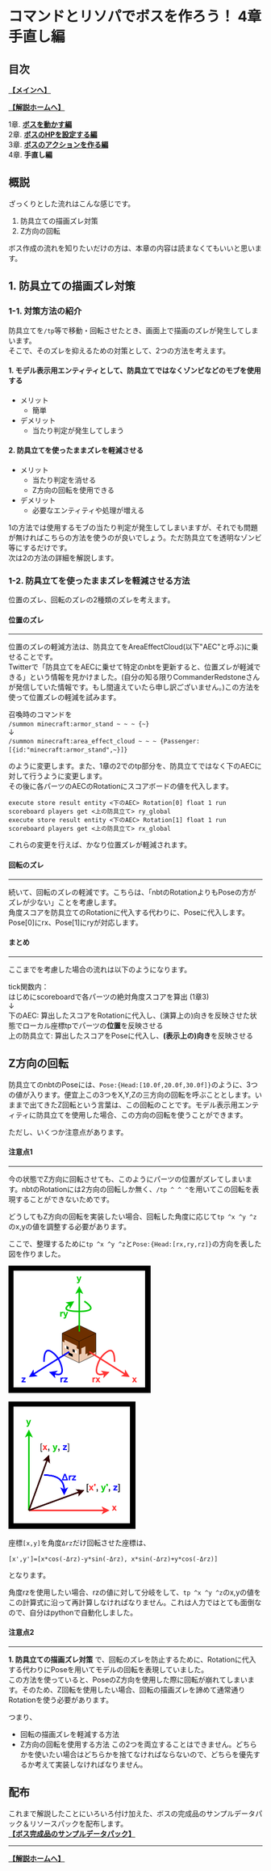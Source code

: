 # コマンドとリソパでボスを作ろう！  4章 手直し編

## 目次

**[【メインへ】](https://github.com/Keeema-1/CustomModelBoss)**

**[【解説ホームへ】](https://github.com/Keeema-1/CustomModelBoss/blob/main/lectures/home.md)**

1章. **[ボスを動かす編](https://github.com/Keeema-1/CustomModelBoss/blob/main/lectures/lec1.md)**  
2章. **[ボスのHPを設定する編](https://github.com/Keeema-1/CustomModelBoss/blob/main/lectures/lec2.md)**  
3章. **[ボスのアクションを作る編](https://github.com/Keeema-1/CustomModelBoss/blob/main/lectures/lec3.md)**  
4章. **手直し編**  

## 概説

ざっくりとした流れはこんな感じです。

1. 防具立ての描画ズレ対策
2. Z方向の回転

ボス作成の流れを知りたいだけの方は、本章の内容は読まなくてもいいと思います。

## 1. 防具立ての描画ズレ対策

### 1-1. 対策方法の紹介

防具立てを`/tp`等で移動・回転させたとき、画面上で描画のズレが発生してしまいます。  
そこで、そのズレを抑えるための対策として、2つの方法を考えます。

#### 1. モデル表示用エンティティとして、防具立てではなくゾンビなどのモブを使用する

 - メリット
      - 簡単
 - デメリット
      - 当たり判定が発生してしまう

#### 2. 防具立てを使ったままズレを軽減させる

 - メリット
      - 当たり判定を消せる
      - Z方向の回転を使用できる
 - デメリット
      - 必要なエンティティや処理が増える

1の方法では使用するモブの当たり判定が発生してしまいますが、それでも問題が無ければこちらの方法を使うのが良いでしょう。ただ防具立てを透明なゾンビ等にするだけです。  
次は2の方法の詳細を解説します。


### 1-2. 防具立てを使ったままズレを軽減させる方法

位置のズレ、回転のズレの2種類のズレを考えます。

#### 位置のズレ
___
位置のズレの軽減方法は、防具立てをAreaEffectCloud(以下"AEC"と呼ぶ)に乗せることです。  
Twitterで「防具立てをAECに乗せて特定のnbtを更新すると、位置ズレが軽減できる」という情報を見かけました。(自分の知る限りCommanderRedstoneさんが発信していた情報です。もし間違えていたら申し訳ございません。)この方法を使って位置ズレの軽減を試みます。

召喚時のコマンドを  
`/summon minecraft:armor_stand ~ ~ ~ {~}`  
↓  
`/summon minecraft:area_effect_cloud ~ ~ ~ {Passenger:[{id:"minecraft:armor_stand",~}]}`  

のように変更します。また、1章の2でのtp部分を、防具立てではなく下のAECに対して行うように変更します。  
その後に各パーツのAECのRotationにスコアボードの値を代入します。

    execute store result entity <下のAEC> Rotation[0] float 1 run scoreboard players get <上の防具立て> ry_global
    execute store result entity <下のAEC> Rotation[1] float 1 run scoreboard players get <上の防具立て> rx_global

これらの変更を行えば、かなり位置ズレが軽減されます。


#### 回転のズレ
___
続いて、回転のズレの軽減です。こちらは、「nbtのRotationよりもPoseの方がズレが少ない」ことを考慮します。  
角度スコアを防具立てのRotationに代入する代わりに、Poseに代入します。Pose[0]にrx、Pose[1]にryが対応します。

#### まとめ
___
ここまでを考慮した場合の流れは以下のようになります。

tick関数内：  
はじめにscoreboardで各パーツの絶対角度スコアを算出 (1章3)  
↓  
下のAEC: 算出したスコアをRotationに代入し、(演算上の)向きを反映させた状態でローカル座標tpでパーツの**位置**を反映させる  
上の防具立て: 算出したスコアをPoseに代入し、**(表示上の)向き**を反映させる


## Z方向の回転

防具立てのnbtのPoseには、`Pose:{Head:[10.0f,20.0f,30.0f]}`のように、3つの値が入ります。便宜上この3つをX,Y,Zの三方向の回転を呼ぶこととします。いままで出てきたZ回転という言葉は、この回転のことです。モデル表示用エンティティに防具立てを使用した場合、この方向の回転を使うことができます。  

ただし、いくつか注意点があります。

#### 注意点1
___
今の状態でZ方向に回転させても、このようにパーツの位置がズレてしまいます。nbtのRotationには2方向の回転しか無く、`/tp ^ ^ ^`を用いてこの回転を表現することができないためです。  

どうしてもZ方向の回転を実装したい場合、回転した角度に応じて`tp ^x ^y ^z`のx,yの値を調整する必要があります。  

ここで、整理するために`tp ^x ^y ^z`と`Pose:{Head:[rx,ry,rz]}`の方向を表した図を作りました。

![demo](https://github.com/Keeema-1/CustomModelBoss/blob/main/materials/8.png)

![demo](https://github.com/Keeema-1/CustomModelBoss/blob/main/materials/9.png)

座標`[x,y]`を角度`Δrz`だけ回転させた座標は、

    [x',y']=[x*cos(-Δrz)-y*sin(-Δrz), x*sin(-Δrz)+y*cos(-Δrz)]

となります。

角度rzを使用したい場合、rzの値に対して分岐をして、`tp ^x ^y ^z`のx,yの値をこの計算式に沿って再計算しなければなりません。これは人力ではとても面倒なので、自分はpythonで自動化しました。  


#### 注意点2
___
**1. 防具立ての描画ズレ対策** で、回転のズレを防止するために、Rotationに代入する代わりにPoseを用いてモデルの回転を表現していました。  
この方法を使っていると、PoseのZ方向を使用した際に回転が崩れてしまいます。そのため、Z回転を使用したい場合、回転の描画ズレを諦めて通常通りRotationを使う必要があります。

つまり、
 - 回転の描画ズレを軽減する方法
 - Z方向の回転を使用する方法
この2つを両立することはできません。どちらかを使いたい場合はどちらかを捨てなければならないので、どちらを優先するか考えて実装しなければなりません。

## 配布

これまで解説したことにいろいろ付け加えた、ボスの完成品のサンプルデータパック＆リソースパックを配布します。  
**[【ボス完成品のサンプルデータパック】](https://github.com/Keeema-1/CustomModelBoss/blob/sample2/README.md)**  

___

**[【解説ホームへ】](https://github.com/Keeema-1/CustomModelBoss/blob/main/lectures/home.md)**
